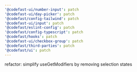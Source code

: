 ```yaml
---
'@codefast-ui/number-input': patch
'@codefast-ui/day-picker': patch
'@codefast/config-tailwind': patch
'@codefast-ui/input': patch
'@codefast/eslint-config': patch
'@codefast/config-typescript': patch
'@codefast/hooks': patch
'@codefast-ui/checkbox-group': patch
'@codefast/third-parties': patch
'@codefast/ui': patch
---
```


refactor: simplify useGetModifiers by removing selection states
